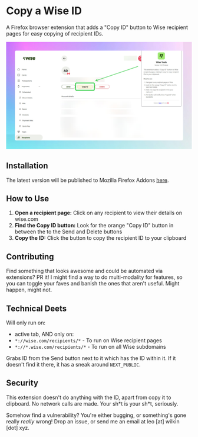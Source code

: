# Copy a Wise ID

A Firefox browser extension that adds a "Copy ID" button to Wise recipient pages for easy copying of recipient IDs.

<img src="/assets/demo.png">

## Installation

The latest version will be published to Mozilla Firefox Addons [here](https://addons.mozilla.org/en-GB/firefox/addon/wise-tools/).

## How to Use

1. **Open a recipient page:** Click on any recipient to view their details on wise.com
2. **Find the Copy ID button:** Look for the orange "Copy ID" button in between the to the Send and Delete buttons
3. **Copy the ID:** Click the button to copy the recipient ID to your clipboard

## Contributing

Find something that looks awesome and could be automated via extensions? PR it! I might find a way to do multi-modality for features, so you can toggle your faves and banish the ones that aren't useful. Might happen, might not.

## Technical Deets

Will only run on:

- active tab, AND only on:
- `*://wise.com/recipients/*` - To run on Wise recipient pages
- `*://*.wise.com/recipients/*` - To run on all Wise subdomains

Grabs ID from the Send button next to it which has the ID within it. If it doesn't find it there, it has a sneak around `NEXT_PUBLIC`.

## Security

This extension doesn't do anything with the ID, apart from copy it to clipboard. No network calls are made. Your sh\*t is your sh\*t, seriously.

Somehow find a vulnerability? You're either bugging, or something's gone really _really_ wrong! Drop an issue, or send me an email at leo [at] wilkin [dot] xyz.
